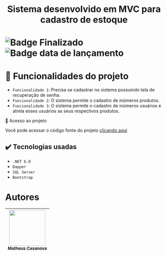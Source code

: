 <h1 align="center">Sistema desenvolvido em MVC para cadastro de estoque<h1/>

![Badge Finalizado](http://img.shields.io/static/v1?label=STATUS&message=%20FINALIZADO&color=GREEN&style=for-the-badge)
![Badge data de lançamento](http://img.shields.io/static/v1?label=Release+date&message=%20Julho+2022&color=GREEN&style=for-the-badge)

# :hammer: Funcionalidades do projeto

- `Funcionalidade 1`: Precisa se cadastrar no sistema possuindo tela de recuperação de senha.
- `Funcionalidade 2`: O sistema permite o cadastro de inúmeros produtos.
- `Funcionalidade 3`: O sistema permite o cadastro de inúmeros usuários e atrela esses usuários as seus respectivos produtos.

 📁 Acesso ao projeto
 <p>Você pode acessar o código fonte do projeto 
<a href="https://github.com/MatheusCasanova/projetoestoque">clicando aqui</a>
</p>

<h2>
<g-emoji class="g-emoji" alias="heavy_check_mark" fallback-src="https://github.githubassets.com/images/icons/emoji/unicode/2714.png">✔️</g-emoji>
Tecnologias usadas
</h2>
<ul>
  <li>
    <code>.NET 6.0</code>
  </li>
  <li>
    <code>Dapper</code>
  </li>
    <li><code>SQL Server</code></li>
      <li>
    <code>Bootstrap</code>
  </li>
</ul>

# Autores

| [<img src="https://avatars.githubusercontent.com/u/98228010?v=4" width=115><br><sub>Matheus Casanova</sub>](https://github.com/matheus-casanova)
:---: |
